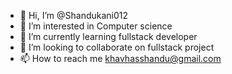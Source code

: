 - 👋 Hi, I’m @Shandukani012
- 👀 I’m interested in Computer science 
- 🌱 I’m currently learning fullstack  developer 
- 💞️ I’m looking to collaborate on fullstack project 
- 📫 How to reach me khavhasshandu@gmail.com 

<!---
Shandukani012/Shandukani012 is a ✨ special ✨ repository because its `README.md` (this file) appears on your GitHub profile.
You can click the Preview link to take a look at your changes.
--->
